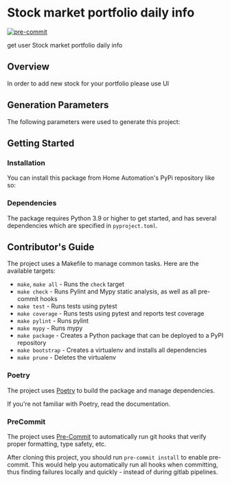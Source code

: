 # Stock market portfolio daily info

[![pre-commit](https://img.shields.io/badge/pre--commit-enabled-brightgreen?logo=pre-commit&logoColor=white)](https://github.com/pre-commit/pre-commit)

get user Stock market portfolio daily info

## Overview

In order to add new stock for your portfolio please use UI

## Generation Parameters
The following parameters were used to generate this project:


## Getting Started
### Installation
You can install this package from Home Automation's PyPi repository like so:

### Dependencies
The package requires Python 3.9 or higher to get started, and has several dependencies which are specified in `pyproject.toml`.

## Contributor's Guide
The project uses a Makefile to manage common tasks. Here are the available targets:

- `make`, `make all` - Runs the `check` target
- `make check` - Runs Pylint and Mypy static analysis, as well as all pre-commit hooks
- `make test` - Runs tests using pytest
- `make coverage` - Runs tests using pytest and reports test coverage
- `make pylint` - Runs pylint
- `make mypy` - Runs mypy
- `make package` - Creates a Python package that can be deployed to a PyPI repository
- `make bootstrap` - Creates a virtualenv and installs all dependencies
- `make prune` - Deletes the virtualenv

### Poetry
The project uses [Poetry](https://python-poetry.org/) to build the package and manage dependencies.

If you're not familiar with Poetry, read the documentation.

### PreCommit
The project uses [Pre-Commit](https://pre-commit.com/) to automatically run git hooks that verify
proper formatting, type safety, etc.

After cloning this project, you should run `pre-commit install` to enable pre-commit. This would help you
automatically run all hooks when committing, thus finding failures locally and quickly - instead of during
gitlab pipelines.
